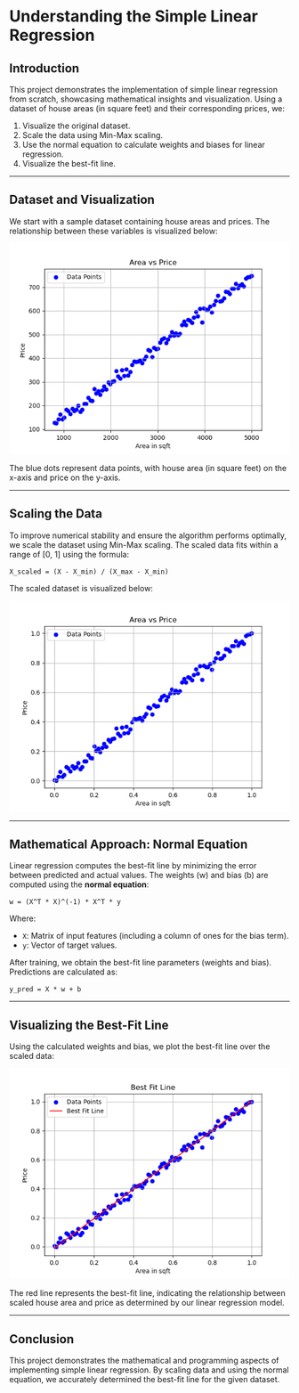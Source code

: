 # Understanding the Simple Linear Regression

## Introduction
This project demonstrates the implementation of simple linear regression from scratch, showcasing mathematical insights and visualization. Using a dataset of house areas (in square feet) and their corresponding prices, we:

1. Visualize the original dataset.
2. Scale the data using Min-Max scaling.
3. Use the normal equation to calculate weights and biases for linear regression.
4. Visualize the best-fit line.

---

## Dataset and Visualization
We start with a sample dataset containing house areas and prices. The relationship between these variables is visualized below:

![Data Plot](Plot.png)

The blue dots represent data points, with house area (in square feet) on the x-axis and price on the y-axis.

---

## Scaling the Data
To improve numerical stability and ensure the algorithm performs optimally, we scale the dataset using Min-Max scaling. The scaled data fits within a range of [0, 1] using the formula:

```
X_scaled = (X - X_min) / (X_max - X_min)
```

The scaled dataset is visualized below:

![Scaled Data Plot](Plot%20scaled.png)

---

## Mathematical Approach: Normal Equation
Linear regression computes the best-fit line by minimizing the error between predicted and actual values. The weights \(w\) and bias \(b\) are computed using the **normal equation**:

```
w = (X^T * X)^(-1) * X^T * y
```

Where:
- `X`: Matrix of input features (including a column of ones for the bias term).
- `y`: Vector of target values.

After training, we obtain the best-fit line parameters (weights and bias). Predictions are calculated as:

```
y_pred = X * w + b
```

---

## Visualizing the Best-Fit Line
Using the calculated weights and bias, we plot the best-fit line over the scaled data:

![Best Fit Line](Best%20Fit.png)

The red line represents the best-fit line, indicating the relationship between scaled house area and price as determined by our linear regression model.

---

## Conclusion
This project demonstrates the mathematical and programming aspects of implementing simple linear regression. By scaling data and using the normal equation, we accurately determined the best-fit line for the given dataset.
